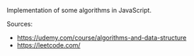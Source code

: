 Implementation of some algorithms in JavaScript.

Sources:

- https://udemy.com/course/algorithms-and-data-structure
- https://leetcode.com/
